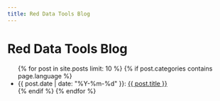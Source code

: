 ```yaml
---
title: Red Data Tools Blog
---
```


# Red Data Tools Blog

<ul class="posts">
  {% for post in site.posts limit: 10 %}
    {% if post.categories contains page.language %}
      <li class="post">
        <span class="date">{{ post.date | date: "%Y-%m-%d" }}</span>:
        <a href="{{ post.url}}" title="{{ post.title | escape }} ({{post.date | date: '%Y-%m-%d' }})">{{ post.title }}</a>
      </li>
    {% endif %}
  {% endfor %}
</ul>
